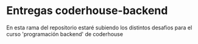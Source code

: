# Entregas coderhouse-backend
En esta rama del repositorio estaré subiendo los distintos desafios para el curso 'programación backend' de coderhouse
